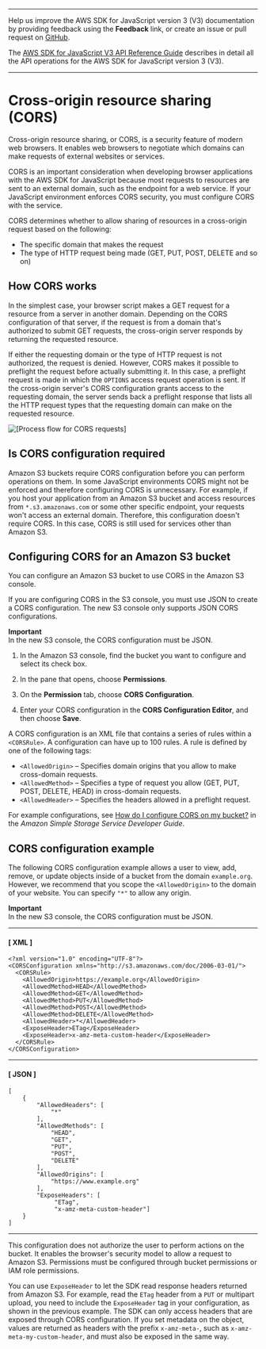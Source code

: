 --------

Help us improve the AWS SDK for JavaScript version 3 \(V3\) documentation by providing feedback using the **Feedback** link, or create an issue or pull request on [GitHub](https://github.com/awsdocs/aws-sdk-for-javascript-v3)\.

 The [AWS SDK for JavaScript V3 API Reference Guide](https://docs.aws.amazon.com/AWSJavaScriptSDK/v3/latest/index.html) describes in detail all the API operations for the AWS SDK for JavaScript version 3 \(V3\)\.

--------

# Cross\-origin resource sharing \(CORS\)<a name="cors"></a>

Cross\-origin resource sharing, or CORS, is a security feature of modern web browsers\. It enables web browsers to negotiate which domains can make requests of external websites or services\. 

CORS is an important consideration when developing browser applications with the AWS SDK for JavaScript because most requests to resources are sent to an external domain, such as the endpoint for a web service\. If your JavaScript environment enforces CORS security, you must configure CORS with the service\.

CORS determines whether to allow sharing of resources in a cross\-origin request based on the following:
+ The specific domain that makes the request 
+ The type of HTTP request being made \(GET, PUT, POST, DELETE and so on\)

## How CORS works<a name="how-cors-works"></a>

In the simplest case, your browser script makes a GET request for a resource from a server in another domain\. Depending on the CORS configuration of that server, if the request is from a domain that's authorized to submit GET requests, the cross\-origin server responds by returning the requested resource\.

If either the requesting domain or the type of HTTP request is not authorized, the request is denied\. However, CORS makes it possible to preflight the request before actually submitting it\. In this case, a preflight request is made in which the `OPTIONS` access request operation is sent\. If the cross\-origin server's CORS configuration grants access to the requesting domain, the server sends back a preflight response that lists all the HTTP request types that the requesting domain can make on the requested resource\.

![\[Process flow for CORS requests\]](http://docs.aws.amazon.com/sdk-for-javascript/v3/developer-guide/images/cors-overview.png)

## Is CORS configuration required<a name="the-need-for-cors-configuration"></a>

Amazon S3 buckets require CORS configuration before you can perform operations on them\. In some JavaScript environments CORS might not be enforced and therefore configuring CORS is unnecessary\. For example, if you host your application from an Amazon S3 bucket and access resources from `*.s3.amazonaws.com` or some other specific endpoint, your requests won't access an external domain\. Therefore, this configuration doesn't require CORS\. In this case, CORS is still used for services other than Amazon S3\.

## Configuring CORS for an Amazon S3 bucket<a name="configuring-cors-s3-bucket"></a>

You can configure an Amazon S3 bucket to use CORS in the Amazon S3 console\.

If you are configuring CORS in the S3 console, you must use JSON to create a CORS configuration\. The new S3 console only supports JSON CORS configurations\. 

**Important**  
In the new S3 console, the CORS configuration must be JSON\.

1. In the Amazon S3 console, find the bucket you want to configure and select its check box\.

1. In the pane that opens, choose **Permissions**\.

1. On the **Permission** tab, choose **CORS Configuration**\.

1. Enter your CORS configuration in the **CORS Configuration Editor**, and then choose **Save**\.

A CORS configuration is an XML file that contains a series of rules within a `<CORSRule>`\. A configuration can have up to 100 rules\. A rule is defined by one of the following tags:
+ `<AllowedOrigin>` – Specifies domain origins that you allow to make cross\-domain requests\.
+ `<AllowedMethod>` – Specifies a type of request you allow \(GET, PUT, POST, DELETE, HEAD\) in cross\-domain requests\.
+ `<AllowedHeader>` – Specifies the headers allowed in a preflight request\.

For example configurations, see [How do I configure CORS on my bucket?](https://docs.aws.amazon.com/AmazonS3/latest/dev/cors.html#how-do-i-enable-cors) in the *Amazon Simple Storage Service Developer Guide*\.

## CORS configuration example<a name="cors-configuration-example"></a>

The following CORS configuration example allows a user to view, add, remove, or update objects inside of a bucket from the domain `example.org`\. However, we recommend that you scope the `<AllowedOrigin>` to the domain of your website\. You can specify `"*"` to allow any origin\.

**Important**  
In the new S3 console, the CORS configuration must be JSON\.

------
#### [ XML ]

```
<?xml version="1.0" encoding="UTF-8"?>
<CORSConfiguration xmlns="http://s3.amazonaws.com/doc/2006-03-01/">
  <CORSRule>
    <AllowedOrigin>https://example.org</AllowedOrigin>
    <AllowedMethod>HEAD</AllowedMethod>
    <AllowedMethod>GET</AllowedMethod>
    <AllowedMethod>PUT</AllowedMethod>
    <AllowedMethod>POST</AllowedMethod>
    <AllowedMethod>DELETE</AllowedMethod>
    <AllowedHeader>*</AllowedHeader>
    <ExposeHeader>ETag</ExposeHeader>
    <ExposeHeader>x-amz-meta-custom-header</ExposeHeader>
  </CORSRule>
</CORSConfiguration>
```

------
#### [ JSON ]

```
[
    {
        "AllowedHeaders": [
            "*"
        ],
        "AllowedMethods": [
            "HEAD",
            "GET",
            "PUT",
            "POST",
            "DELETE"
        ],
        "AllowedOrigins": [
            "https://www.example.org"
        ],
        "ExposeHeaders": [
             "ETag",
             "x-amz-meta-custom-header"]
    }
]
```

------

This configuration does not authorize the user to perform actions on the bucket\. It enables the browser's security model to allow a request to Amazon S3\. Permissions must be configured through bucket permissions or IAM role permissions\.

You can use `ExposeHeader` to let the SDK read response headers returned from Amazon S3\. For example, read the `ETag` header from a `PUT` or multipart upload, you need to include the `ExposeHeader` tag in your configuration, as shown in the previous example\. The SDK can only access headers that are exposed through CORS configuration\. If you set metadata on the object, values are returned as headers with the prefix `x-amz-meta-`, such as `x-amz-meta-my-custom-header`, and must also be exposed in the same way\.